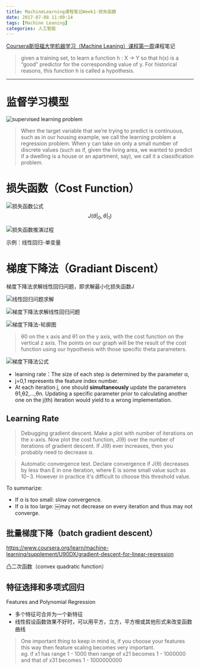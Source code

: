 ```yaml
---
title: MachineLearning课程笔记Week1-损失函数
date: 2017-07-08 11:09:14
tags: [Machine Leaning]
categories: 人工智能
---
```


[Coursera斯坦福大学机器学习（Machine Leaning）课程第一周](https://www.coursera.org/learn/machine-learning/supplement/cRa2m/model-representation)课程笔记

>given a training set, to learn a function h : X → Y so that h(x) is a “good” predictor for the corresponding value of y. For historical reasons, this function h is called a hypothesis. 

- - -
<!-- more --> 

# 监督学习模型

![supervised learning problem](监督学习模型.jpg)
>When the target variable that we’re trying to predict is continuous, such as in our housing example, we call the learning problem a regression problem. When y can take on only a small number of discrete values (such as if, given the living area, we wanted to predict if a dwelling is a house or an apartment, say), we call it a classification problem.

# 损失函数（Cost Function）
![损失函数公式](损失函数公式.jpg)
$$ J(\theta|_0,\theta|_1) $$

![损失函数推演过程](损失函数推演过程.jpg)

示例：线性回归-单变量


# 梯度下降法（Gradiant Discent）
梯度下降法求解线性回归问题，即求解最小化损失函数J

![线性回归问题求解](线性回归问题求解.jpg)

![梯度下降法求解线性回归问题](梯度下降法求解线性回归问题.jpg)

![梯度下降法-轮廓图](梯度下降法可视化.jpg)
>θ0 on the x axis and θ1 on the y axis, with the cost function on the vertical z axis. The points on our graph will be the result of the cost function using our hypothesis with those specific theta parameters.

![梯度下降法公式](梯度下降法公式.jpg)
* learning rate：The size of each step is determined by the parameter α,
* j=0,1 represents the feature index number.
* At each iteration j, one should **simultaneously** update the parameters θ1,θ2,...,θn. Updating a specific parameter prior to calculating another one on the j(th) iteration would yield to a wrong implementation.

## Learning Rate
>Debugging gradient descent. Make a plot with number of iterations on the x-axis. Now plot the cost function, J(θ) over the number of iterations of gradient descent. If J(θ) ever increases, then you probably need to decrease α.

>Automatic convergence test. Declare convergence if J(θ) decreases by less than E in one iteration, where E is some small value such as 10−3. However in practice it's difficult to choose this threshold value.

To summarize:
* If α is too small: slow convergence.
* If α is too large: ￼may not decrease on every iteration and thus may not converge.

## 批量梯度下降（batch gradient descent）
https://www.coursera.org/learn/machine-learning/supplement/U90DX/gradient-descent-for-linear-regression

凸二次函数（convex quadratic function）

## 特征选择和多项式回归
Features and Polynomial Regression
* 多个特征可合并为一个新特征
* 线性假设函数效果不好时，可以用平方，立方，平方根或其他形式来改变函数曲线
 
>One important thing to keep in mind is, if you choose your features this way then feature scaling becomes very important.  
eg. if x1 has range 1 - 1000 then range of x21 becomes 1 - 1000000 and that of x31 becomes 1 - 1000000000


